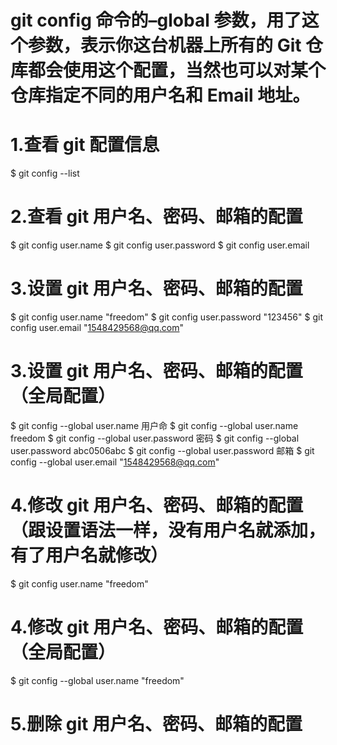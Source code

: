 # git config 命令的–global 参数，用了这个参数，表示你这台机器上所有的 Git 仓库都会使用这个配置，当然也可以对某个仓库指定不同的用户名和 Email 地址。

# 1.查看 git 配置信息

$ git config --list

# 2.查看 git 用户名、密码、邮箱的配置

$ git config user.name
$ git config user.password
$ git config user.email

# 3.设置 git 用户名、密码、邮箱的配置

$ git config user.name "freedom"
$ git config user.password "123456"
$ git config user.email "1548429568@qq.com"

# 3.设置 git 用户名、密码、邮箱的配置（全局配置）

$ git config --global user.name 用户命
$ git config --global user.name freedom
$ git config --global user.password 密码
$ git config --global user.password abc0506abc
$ git config --global user.password 邮箱
$ git config --global user.email "1548429568@qq.com"

# 4.修改 git 用户名、密码、邮箱的配置（跟设置语法一样，没有用户名就添加，有了用户名就修改）

$ git config user.name "freedom"

# 4.修改 git 用户名、密码、邮箱的配置（全局配置）

$ git config --global user.name "freedom"

# 5.删除 git 用户名、密码、邮箱的配置
